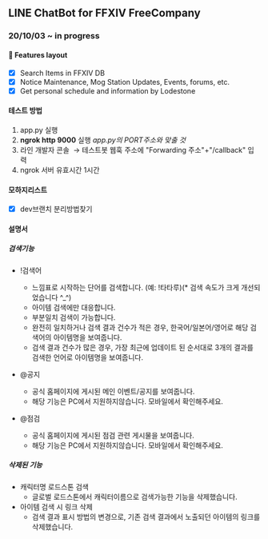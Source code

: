 ## LINE ChatBot for FFXIV FreeCompany

### 20/10/03 ~ in progress

#### 🎨 Features layout

- [x] Search Items in FFXIV DB
- [x] Notice Maintenance, Mog Station Updates, Events, forums, etc.
- [x] Get personal schedule and information by Lodestone

#### 테스트 방법

1. app.py 실행
2. **ngrok http 9000** 실행 _app.py의 PORT주소와 맞출 것_
3. 라인 개발자 콘솔  → 테스트봇 웹훅 주소에 "Forwarding 주소"+"/callback" 입력
4. ngrok 서버 유효시간 1시간

#### 모하지리스트

- [x] dev브랜치 분리방법찾기

#### 설명서

##### 검색기능

- !검색어

  - 느낌표로 시작하는 단어를 검색합니다. (예: !타타루)(\* 검색 속도가 크게 개선되었습니다 ^\_^)
  - 아이템 검색에만 대응합니다.
  - 부분일치 검색이 가능합니다.
  - 완전히 일치하거나 검색 결과 건수가 적은 경우, 한국어/일본어/영어로 해당 검색어의 아이템명을 보여줍니다.
  - 검색 결과 건수가 많은 경우, 가장 최근에 업데이트 된 순서대로 3개의 결과를 검색한 언어로 아이템명을 보여줍니다.

- @공지

  - 공식 홈페이지에 게시된 메인 이벤트/공지를 보여줍니다.
  - 해당 기능은 PC에서 지원하지않습니다. 모바일에서 확인해주세요.

- @점검
  - 공식 홈페이지에 게시된 점검 관련 게시물을 보여줍니다.
  - 해당 기능은 PC에서 지원하지않습니다. 모바일에서 확인해주세요.

##### 삭제된 기능

- 캐릭터명 로드스톤 검색
  - 글로벌 로드스톤에서 캐릭터이름으로 검색가능한 기능을 삭제했습니다.
- 아이템 검색 시 링크 삭제
  - 검색 결과 표시 방법의 변경으로, 기존 검색 결과에서 노출되던 아이템의 링크를 삭제했습니다.
